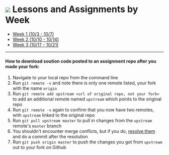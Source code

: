 # ![](https://ga-dash.s3.amazonaws.com/production/assets/logo-9f88ae6c9c3871690e33280fcf557f33.png) Lessons and Assignments by Week

- [Week 1 (10/3 - 10/7)](schedule/wk1.md)
- [Week 2 (10/10 - 10/14)](schedule/wk2.md)
- [Week 3 (10/17 - 10/21)](schedule/wk3.md)


---

#### How to download soution code posted to an assignment repo after you made your fork:

1. Navigate to your local repo from the command line
1. Run `git remote -v` and note there is only one remote listed, your fork with the name `origin`
1. Run `git remote add upstream <url of original repo, not your fork>` to add an additional remote named `upstream` which points to the original repo
1. Run `git remote -v` again to confirm that you now have two remotes, with `upstream` linked to the original repo
1. Run `git pull upstream master` to pull in changes from the `upstream` remote's `master` branch
1. You shouldn't encounter merge conflicts, but if you do, [resolve them](https://help.github.com/articles/resolving-a-merge-conflict-from-the-command-line/) and do a commit after the resolution
1. Run `git push origin master` to push the changes you got from	`upstream` out to your fork on Github
